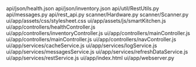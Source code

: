 api/json/health.json
api/json/inventory.json
api/util/RestUtils.py
api/messages.py
api/rest_api.py
scanner/Hardware.py
scanner/Scanner.py
ui/app/assets/css/stylesheet.css
ui/app/assets/js/smartKitchen.js
ui/app/controllers/healthController.js
ui/app/controllers/inventoryController.js
ui/app/controllers/mainController.js
ui/app/controllers/mainController.js
ui/app/controllers/navController.js
ui/app/services/cacheService.js
ui/app/services/logService.js
ui/app/services/messagesService.js
ui/app/services/refreshDataService.js
ui/app/services/restService.js
ui/app/index.html
ui/app/webserver.py
